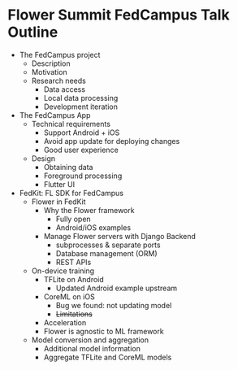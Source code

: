 # Flower Summit FedCampus Talk Outline

- The FedCampus project
    - Description
    - Motivation
    - Research needs
        - Data access
        - Local data processing
        - Development iteration
- The FedCampus App
    - Technical requirements
        - Support Android + iOS
        - Avoid app update for deploying changes
        - Good user experience
    - Design
        - Obtaining data
        - Foreground processing
        - Flutter UI
- FedKit: FL SDK for FedCampus
    - Flower in FedKit
        - Why the Flower framework
            - Fully open
            - Android/iOS examples
        - Manage Flower servers with Django Backend
            - subprocesses & separate ports
            - Database management (ORM)
            - REST APIs
    - On-device training
        - TFLite on Android
            - Updated Android example upstream
        - CoreML on iOS
            - Bug we found: not updating model
            - ~~Limitations~~
        - Acceleration
        - Flower is agnostic to ML framework
    - Model conversion and aggregation
        - Additional model information
        - Aggregate TFLite and CoreML models
